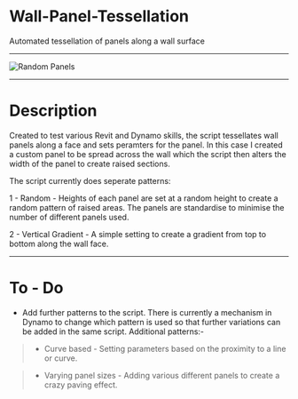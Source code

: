 # Wall-Panel-Tessellation
Automated tessellation of panels along a wall surface

---

![Random Panels](https://user-images.githubusercontent.com/64108488/93528824-d8d8f680-f932-11ea-9605-a5141aa0585e.png)

---

# Description
Created to test various Revit and Dynamo skills, the script tessellates wall panels along a face and sets 
peramters for the panel. In this case I created a custom panel to be spread across the wall which the 
script then alters the width of the panel to create raised sections.

The script currently does seperate patterns:

1 - Random - Heights of each panel are set at a random height to create a random pattern of raised areas. 
The panels are standardise to minimise the number of different panels used.

2 - Vertical Gradient - A simple setting to create a gradient from top to bottom along the wall face.

---

# To - Do

- Add further patterns to the script. There is currently a mechanism in Dynamo to change which pattern is 
used so that further variations can be added in the same script. Additional patterns:-

>- Curve based - Setting parameters based on the proximity to a line or curve.

>- Varying panel sizes - Adding various different panels to create a crazy paving effect.
